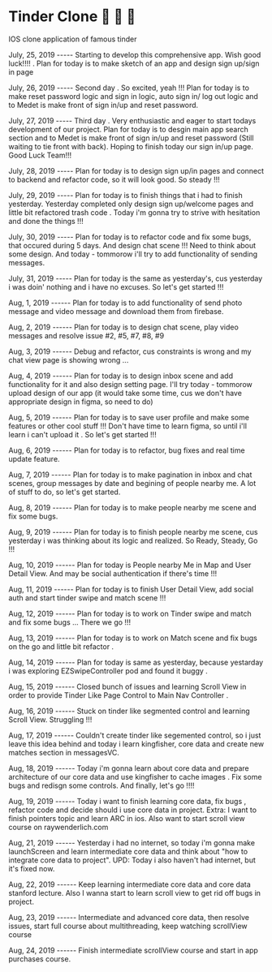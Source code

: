 # Tinder Clone :pencil: :pencil: :pencil:
IOS clone application of famous tinder 

July, 25, 2019 ----- Starting to develop this comprehensive app. Wish good luck!!!! . Plan for today is to make sketch of an app and design sign up/sign in page

July, 26, 2019 ----- Second day . So excited, yeah !!! Plan for today is to make reset password logic and sign in logic, auto sign in/ log out logic and to Medet is make front of sign in/up and reset password. 

July, 27, 2019 ----- Third day . Very enthusiastic and eager to start todays development of our project. Plan for today is to desgin main app search section and to Medet is make front of sign in/up and reset password (Still waiting to tie front with back). Hoping to finish today our sign in/up page. Good Luck Team!!!

July, 28, 2019 ----- Plan for today is to design sign up/in pages and connect to backend and refactor code, so it will look good. So steady !!! 

July, 29, 2019 ----- Plan for today is to finish things that i had to finish yesterday. Yesterday completed only design sign up/welcome pages and little bit refactored trash code . Today i'm gonna try to strive with hesitation and done the things !!!

July, 30, 2019 ----- Plan for today is to refactor code and fix some bugs, that occured during 5 days. And design chat scene !!! Need to think about some design. And today - tommorow i'll try to add functionality of sending messages.

July, 31, 2019 ----- Plan for today is the same as yesterday's, cus yesterday i was doin' nothing and i have no excuses. So let's get started !!! 

Aug, 1, 2019  ------ Plan for today is to add functionality of send photo message and video message and download them from firebase.

Aug, 2, 2019  ------ Plan for today is to design chat scene, play video messages and resolve issue #2, #5, #7, #8, #9

Aug, 3, 2019 ------ Debug and refactor, cus constraints is wrong and my chat view page is showing wrong ...

Aug, 4, 2019  ------ Plan for today is to design inbox scene and add functionality for it and also design setting page.
I'll try today - tommorow upload design of our app (it would take some time, cus we don't have appropriate design in figma, so need to do) 

Aug, 5, 2019  ------ Plan for today is to save user profile and make some features or other cool stuff !!! Don't have time to learn figma, so until i'll learn i can't upload it . So let's get started !!! 

Aug, 6, 2019  ------ Plan for today is to refactor, bug fixes and real time update feature. 

Aug, 7, 2019  ------ Plan for today is to make pagination in inbox and chat scenes, group messages by date and begining of people nearby me. A lot of stuff to do, so let's get started.

Aug, 8, 2019  ------ Plan for today is to make people nearby me scene and fix some bugs.

Aug, 9, 2019  ------ Plan for today is to finish people nearby me scene, cus yesterday i was thinking about its logic and realized. So Ready, Steady, Go !!!

Aug, 10, 2019  ------ Plan for today is People nearby Me in Map and User Detail View. And may be social authentication if there's time !!!

Aug, 11, 2019  ------ Plan for today is to finish User Detail View, add social auth and start tinder swipe and match scene !!!

Aug, 12, 2019  ------ Plan for today is to work on Tinder swipe and match and fix some bugs ... There we go !!!

Aug, 13, 2019  ------ Plan for today is to work on Match scene and fix bugs on the go and little bit refactor .

Aug, 14, 2019  ------ Plan for today is same as yesterday, because yestarday i was exploring EZSwipeController pod and found it buggy .

Aug, 15, 2019  ------ Closed bunch of issues and learning Scroll View in order to provide Tinder Like Page Control to Main Nav Controller .

Aug, 16, 2019  ------ Stuck on tinder like segmented control and learning Scroll View. Struggling !!!

Aug, 17, 2019  ------ Couldn't create tinder like segemented control, so i just leave this idea behind and today i learn kingfisher, core data and create new matches section in messagesVC. 

Aug, 18, 2019  ------ Today i'm gonna learn about core data and prepare architecture of our core data and use kingfisher to cache images . Fix some bugs and redisgn some controls. And finally, let's go !!!!

Aug, 19, 2019  ------ Today i want to finish learning core data, fix bugs , refactor code and decide should i use core data in project. Extra: I want to finish pointers topic and learn ARC in ios. Also want to start scroll view course on raywenderlich.com

Aug, 21, 2019  ------ Yesterday i had no internet, so today i'm gonna make launchScreen and learn intermediate core data and think about "how to integrate core data to project". UPD: Today i also haven't had internet, but it's fixed now. 

Aug, 22, 2019 ------ Keep learning intermediate core data and core data stanford lecture. Also I wanna start to learn scroll view to get rid off bugs in project.

Aug, 23, 2019 ------ Intermediate and advanced core data, then resolve issues, start full course about multithreading, keep watching scrollView course 

Aug, 24, 2019 ------ Finish intermediate scrollView course and start in app purchases course. 

